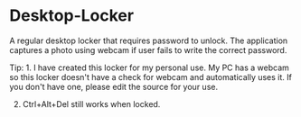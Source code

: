 # Desktop-Locker
A regular desktop locker that requires password to unlock. The application captures a photo using webcam if user fails to write the correct password.


Tip: 1. I have created this locker for my personal use. 
My PC has a webcam so this locker doesn't have a check for webcam and automatically uses it. 
If you don't have one, please edit the source for your use.

2. Ctrl+Alt+Del still works when locked. 

